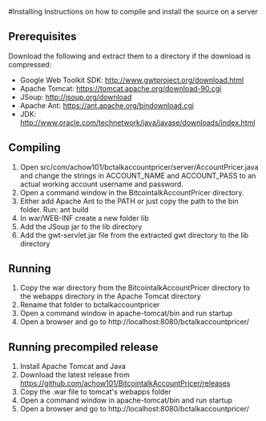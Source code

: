 #Installing
Instructions on how to compile and install the source on a server

## Prerequisites
Download the following and extract them to a directory if the download is compressed:
- Google Web Toolkit SDK: http://www.gwtproject.org/download.html
- Apache Tomcat: https://tomcat.apache.org/download-90.cgi
- JSoup: http://jsoup.org/download
- Apache Ant: https://ant.apache.org/bindownload.cgi
- JDK: http://www.oracle.com/technetwork/java/javase/downloads/index.html

## Compiling
1. Open src/com/achow101/bctalkaccountpricer/server/AccountPricer.java and change the strings in ACCOUNT_NAME and ACCOUNT_PASS to an actual working account username and password.
2. Open a command window in the BitcointalkAccountPricer directory.
3. Either add Apache Ant to the PATH or just copy the path to the bin folder. Run:
	ant build
4. In war/WEB-INF create a new folder lib
5. Add the JSoup jar to the lib directory
6. Add the gwt-servlet.jar file from the extracted gwt directory to the lib directory

## Running
1. Copy the war directory from the BitcointalkAccountPricer directory to the webapps directory in the Apache Tomcat directory
2. Rename that folder to bctalkaccountpricer
3. Open a command window in apache-tomcat/bin and run 
	startup
4. Open a browser and go to http://localhost:8080/bctalkaccountpricer/

## Running precompiled release
1. Install Apache Tomcat and Java
2. Download the latest release from https://github.com/achow101/BitcointalkAccountPricer/releases
3. Copy the .war file to tomcat's webapps folder
4. Open a command window in apache-tomcat/bin and run 
	startup
5. Open a browser and go to http://localhost:8080/bctalkaccountpricer/
